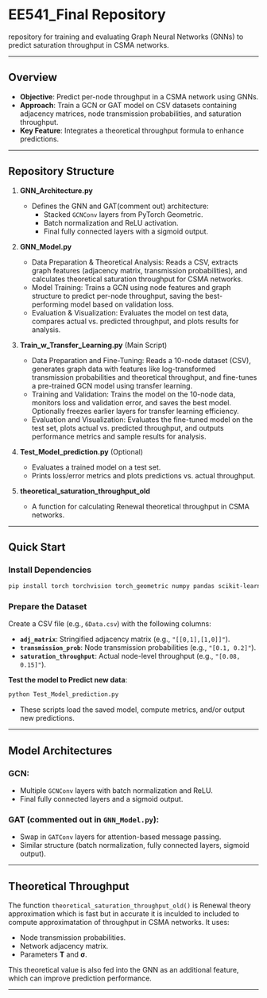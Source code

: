 # EE541_Final Repository
repository for training and evaluating Graph Neural Networks (GNNs) to predict saturation throughput in CSMA networks.

---

## Overview
- **Objective**: Predict per-node throughput in a CSMA network using GNNs.
- **Approach**: Train a GCN or GAT model on CSV datasets containing adjacency matrices, node transmission probabilities, and saturation throughput.
- **Key Feature**: Integrates a theoretical throughput formula to enhance predictions.

---

## Repository Structure

1. **GNN_Architecture.py**
   - Defines the GNN and GAT(comment out) architecture:
     - Stacked `GCNConv` layers from PyTorch Geometric.
     - Batch normalization and ReLU activation.
     - Final fully connected layers with a sigmoid output.

2. **GNN_Model.py**
   - Data Preparation & Theoretical Analysis: Reads a CSV, extracts graph features (adjacency matrix, transmission probabilities), and calculates theoretical saturation throughput for CSMA networks.
   - Model Training: Trains a GCN using node features and graph structure to predict per-node throughput, saving the best-performing model based on validation loss.
   - Evaluation & Visualization: Evaluates the model on test data, compares actual vs. predicted throughput, and plots results for analysis.

3. **Train_w_Transfer_Learning.py** (Main Script)
   - Data Preparation and Fine-Tuning: Reads a 10-node dataset (CSV), generates graph data with features like log-transformed transmission probabilities and theoretical throughput, and fine-tunes a pre-trained GCN model using transfer learning.
   - Training and Validation: Trains the model on the 10-node data, monitors loss and validation error, and saves the best model. Optionally freezes earlier layers for transfer learning efficiency.
   - Evaluation and Visualization: Evaluates the fine-tuned model on the test set, plots actual vs. predicted throughput, and outputs performance metrics and sample results for analysis.

4. **Test_Model_prediction.py** (Optional)
   - Evaluates a trained model on a test set.
   - Prints loss/error metrics and plots predictions vs. actual throughput.

5. **theoretical_saturation_throughput_old**
   - A function for calculating Renewal theoretical throughput in CSMA networks.

---

## Quick Start

### Install Dependencies
```bash
pip install torch torchvision torch_geometric numpy pandas scikit-learn matplotlib
```

### Prepare the Dataset
Create a CSV file (e.g., `6Data.csv`) with the following columns:
- **`adj_matrix`**: Stringified adjacency matrix (e.g., `"[[0,1],[1,0]]"`).
- **`transmission_prob`**: Node transmission probabilities (e.g., `"[0.1, 0.2]"`).
- **`saturation_throughput`**: Actual node-level throughput (e.g., `"[0.08, 0.15]"`).

**Test the model to Predict new data**:
```bash
python Test_Model_prediction.py
```
- These scripts load the saved model, compute metrics, and/or output new predictions.

---

## Model Architectures

### GCN:
- Multiple `GCNConv` layers with batch normalization and ReLU.
- Final fully connected layers and a sigmoid output.

### GAT (commented out in `GNN_Model.py`):
- Swap in `GATConv` layers for attention-based message passing.
- Similar structure (batch normalization, fully connected layers, sigmoid output).

---

## Theoretical Throughput
The function `theoretical_saturation_throughput_old()` is Renewal theory approximation which is fast but in accurate it is inculded to included to compute approximatation of throughput in CSMA networks. It uses:
- Node transmission probabilities.
- Network adjacency matrix.
- Parameters **T** and **σ**.

This theoretical value is also fed into the GNN as an additional feature, which can improve prediction performance.

---
